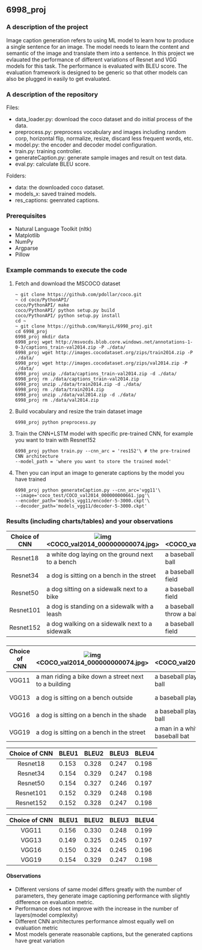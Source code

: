 ## 6998_proj

###  A description of the project
Image caption generation refers to using ML model to learn how to produce a single sentence for an image. The model needs to learn the content and semantic of the image and translate them into a sentence. In this project we evlauated the performance of different variations of Resnet and VGG models for this task. The performance is evaluated with BLEU score. The evaluation framework is designed to be generic so that other models can also be plugged in easily to get evaluated.

### A description of the repository
Files:
- data_loader.py: download the coco dataset and do initial process of the data.
- preprocess.py: preprocess vocabulary and images including random corp, horizontal flip, normalize, resize, discard less frequent words, etc.
- model.py: the encoder and decoder model configuration.
- train.py: training controller.
- generateCaption.py: generate sample images and result on test data.
- eval.py: calculate BLEU score.

Folders:
- data: the downloaded coco dataset.
- models_x: saved trained models.
- res_captions: geenrated captions.

### Prerequisites

- Natural Language Toolkit (nltk)
- Matplotlib
- NumPy
- Argparse
- Pillow

### Example commands to execute the code     

1. Fetch and download the MSCOCO dataset

   ```shell
   ~ git clone https://github.com/pdollar/coco.git
   ~ cd coco/PythonAPI/
   coco/PythonAPI/ make
   coco/PythonAPI/ python setup.py build
   coco/PythonAPI/ python setup.py install
   cd ~
   ~ git clone https://github.com/HanyiL/6998_proj.git
   cd 6998_proj
   6998_proj mkdir data
   6998_proj wget http://msvocds.blob.core.windows.net/annotations-1-0-3/captions_train-val2014.zip -P ./data/
   6998_proj wget http://images.cocodataset.org/zips/train2014.zip -P ./data/
   6998_proj wget http://images.cocodataset.org/zips/val2014.zip -P ./data/
   6998_proj unzip ./data/captions_train-val2014.zip -d ./data/
   6998_proj rm ./data/captions_train-val2014.zip
   6998_proj unzip ./data/train2014.zip -d ./data/
   6998_proj rm ./data/train2014.zip 
   6998_proj unzip ./data/val2014.zip -d ./data/ 
   6998_proj rm ./data/val2014.zip 
   ```

2. Build vocabulary and resize the train dataset image

   ```shell
   6998_proj python preprocess.py
   ```

3. Train the CNN+LSTM model with specific pre-trained CNN, for example you want to train with Resnet152

   ```shell
   6998_proj python train.py --cnn_arc = 'res152'\ # the pre-trained CNN architecture
   --model_path = 'where you want to store the trained model'
   ```

4. Then you can input an image to generate captions by the model you have trained

   ```shell
   6998_proj python generateCaption.py --cnn_arc='vgg11'\
   --image='coco_test/COCO_val2014_000000000661.jpg'\
   --encoder_path='models_vgg11/encoder-5-3000.ckpt'\
   --decoder_path='models_vgg11/decoder-5-3000.ckpt'
   ```


### Results (including charts/tables) and your observations 

| Choice of CNN | ![img](file:////private/var/folders/n7/gyf3brbd5z1_l27hgh24508m0000gn/T/com.kingsoft.wpsoffice.mac/wps-hanyili/ksohtml/wpsTG3dpk.png) **<COCO_val2014_000000000074.jpg>** | ![img](file:////private/var/folders/n7/gyf3brbd5z1_l27hgh24508m0000gn/T/com.kingsoft.wpsoffice.mac/wps-hanyili/ksohtml/wpsTY6NFP.png) **<COCO_val2014_000000000544.jpg>** | ![img](file:////private/var/folders/n7/gyf3brbd5z1_l27hgh24508m0000gn/T/com.kingsoft.wpsoffice.mac/wps-hanyili/ksohtml/wpsMtXrWb.png) **<COCO_val2014_000000000661.jpg>** |      |
| :-----------: | ------------------------------------------------------------ | ------------------------------------------------------------ | ------------------------------------------------------------ | ---- |
|   Resnet18    | a white dog laying on the ground next to a bench             | a baseball player is swinging a bat at a ball                | a hot dog with a pickle on it                                |      |
|   Resnet34    | a dog is sitting on a bench in the street                    | a baseball player holding a bat on a field                   | a sandwich with meat and cheese on a plate                   |      |
|   Resnet50    | a dog sitting on a sidewalk next to a bike                   | a baseball player holding a bat on a field                   | a hot dog with a bun and a side of fries                     |      |
|   Resnet101   | a dog is standing on a sidewalk with a leash                 | a baseball player is getting ready to throw a ball           | a hot dog with mustard and a bun                             |      |
|   Resnet152   | a dog walking on a sidewalk next to a sidewalk               | a baseball player holding a bat on a field                   | a hot dog with mustard and ketchup on it                     |      |

###   

| Choice of CNN | ![img](file:////private/var/folders/n7/gyf3brbd5z1_l27hgh24508m0000gn/T/com.kingsoft.wpsoffice.mac/wps-hanyili/ksohtml/wpsVwVVQO.png) **<COCO_val2014_000000000074.jpg>** | ![img](file:////private/var/folders/n7/gyf3brbd5z1_l27hgh24508m0000gn/T/com.kingsoft.wpsoffice.mac/wps-hanyili/ksohtml/wpsOMT7B2.png) **<COCO_val2014_000000000544.jpg>** | ![img](file:////private/var/folders/n7/gyf3brbd5z1_l27hgh24508m0000gn/T/com.kingsoft.wpsoffice.mac/wps-hanyili/ksohtml/wpswRxWYm.png) **<COCO_val2014_000000000661.jpg>** |
| :-----------: | ------------------------------------------------------------ | ------------------------------------------------------------ | ------------------------------------------------------------ |
|     VGG11     | a man riding a bike down a street next to a building         | a baseball player swinging a bat at a ball                   | a hot dog with relish and mustard on a plate                 |
|     VGG13     | a dog is sitting on a bench outside                          | a baseball player is swinging at a pitch                     | a sandwich with a pickle and a pickle on a plate             |
|     VGG16     | a dog is sitting on a bench in the shade                     | a baseball player swinging a bat at a ball                   | a hot dog with mustard and ketchup on a bun                  |
|     VGG19     | a dog is sitting on a bench in the street                    | a man in a white uniform holds a baseball bat                | a sandwich with meat and cheese on a plate                   |

| Choice of CNN | BLEU1 | BLEU2 | BLEU3 | BLEU4 |
| :-----------: | ----- | ----- | ----- | ----- |
|   Resnet18    | 0.153 | 0.328 | 0.247 | 0.198 |
|   Resnet34    | 0.154 | 0.329 | 0.247 | 0.198 |
|   Resnet50    | 0.154 | 0.327 | 0.246 | 0.197 |
|   Resnet101   | 0.152 | 0.329 | 0.248 | 0.198 |
|   Resnet152   | 0.152 | 0.328 | 0.247 | 0.198 |

| Choice of CNN | BLEU1 | BLEU2 | BLEU3 | BLEU4 |
| :-----------: | ----- | ----- | ----- | ----- |
|     VGG11     | 0.156 | 0.330 | 0.248 | 0.199 |
|     VGG13     | 0.149 | 0.325 | 0.245 | 0.197 |
|     VGG16     | 0.150 | 0.324 | 0.245 | 0.196 |
|     VGG19     | 0.154 | 0.329 | 0.247 | 0.198 |

#### Observations

- Different versions of same model differs greatly with the number of parameters, they generate image captioning performance with slightly difference on evaluation metric.
- Performance does not improve with the increase in the number of layers(model complexity)
- Different CNN architectures performance almost equally well on evaluation metric
- Most models generate reasonable captions, but the generated captions have great variation